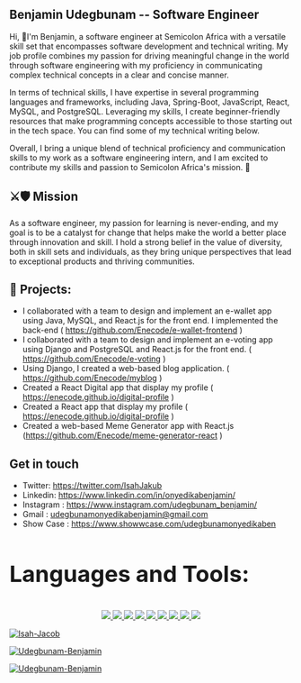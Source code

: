 ## Benjamin Udegbunam -- Software Engineer
Hi, 👋I'm Benjamin, a software engineer at Semicolon Africa with a versatile skill set that encompasses software development and technical writing. My job profile combines my passion for driving meaningful change in the world through software engineering with my proficiency in communicating complex technical concepts in a clear and concise manner.

In terms of technical skills, I have expertise in several programming languages and frameworks, including Java, Spring-Boot, JavaScript, React, MySQL, and PostgreSQL. Leveraging my skills, I create beginner-friendly resources that make programming concepts accessible to those starting out in the tech space. You can find some of my technical writing below.

Overall, I bring a unique blend of technical proficiency and communication skills to my work as a software engineering intern, and I am excited to contribute my skills and passion to Semicolon Africa's mission. 🚀

## ⚔️🛡 Mission
As a software engineer, my passion for learning is never-ending, and my goal is to be a catalyst for change that helps make the world a better place through innovation and skill. I hold a strong belief in the value of diversity, both in skill sets and individuals, as they bring unique perspectives that lead to exceptional products and thriving communities.

## 🌱 Projects:
- I collaborated with a team to design and implement an e-wallet app using Java, MySQL, and React.js for the front end. I implemented the back-end ( https://github.com/Enecode/e-wallet-frontend )
- I collaborated with a team to design and implement an e-voting app using Django and PostgreSQL and React.js for the front end. ( https://github.com/Enecode/e-voting )
- Using Django, I created a web-based blog application. ( https://github.com/Enecode/myblog )
- Created a React Digital app that display my profile ( https://enecode.github.io/digital-profile )
- Created a React app that display my profile ( https://enecode.github.io/digital-profile )
- Created a web-based Meme Generator app with React.js (https://github.com/Enecode/meme-generator-react )

## Get in touch
- Twitter: https://twitter.com/IsahJakub
- Linkedin: https://www.linkedin.com/in/onyedikabenjamin/
- Instagram : https://www.instagram.com/udegbunam_benjamin/
- Gmail : udegbunamonyedikabenjamin@gmail.com
- Show Case : https://www.showwcase.com/udegbunamonyedikaben


</p>

<h3 style="text-align: left; font-size: 40px">Languages and Tools:</h3>
<p style="text-align:center">
<a href="https://code.visualstudio.com/"  target="_blank" rel="noreferrer"> <img src= https://img.shields.io/badge/VSCode-0078D4?style=for-the-badge&logo=visual%20studio%20code&logoColor=white </a>  
<a href="https://www.w3schools.com/html/" target="_blank" rel="noreferrer"> <img src=https://img.shields.io/badge/HTML5-E34F26?style=for-the-badge&logo=html5&logoColor=white </a>
<a href="https://www.w3schools.com/css/" target="_blank" rel="noreferrer"> <img src=https://img.shields.io/badge/CSS3-1572B6?style=for-the-badge&logo=css3&logoColor=white </a>
<a href ="https://www.w3schools.com/js/default.asp" target="_blank" rel="noreferrer"> <img src=https://img.shields.io/badge/JavaScript-323330?style=for-the-badge&logo=javascript&logoColor=F7DF1E </a> 
<a href = "https://getbootstrap.com/" target="_blank" rel="noreferrer"> <img src= https://img.shields.io/badge/Bootstrap-563D7C?style=for-the-badge&logo=bootstrap&logoColor=white </a>  
<a href = "https://reactjs.org/" target="_blank" rel="noreferrer"> <img src=https://img.shields.io/badge/React-20232A?style=for-the-badge&logo=react&logoColor=61DAFB </a>
<a href="https://www.netlify.com/" target="_blank" rel="noreferrer"> <img src= https://img.shields.io/badge/Netlify-00C7B7?style=for-the-badge&logo=netlify&logoColor=white </a>
<a href="https://git-scm.com/" target="_blank" rel="noreferrer"> <img src= https://img.shields.io/badge/GIT-E44C30?style=for-the-badge&logo=git&logoColor=white </a>   
<a href="https://https://github.com//"  target="_blank" rel="noreferrer"> <img src= https://img.shields.io/badge/GitHub-100000?style=for-the-badge&logo=github&logoColor=white </a> 

  </p>
<div>
  <p><img text-align="center" src="https://github-readme-stats.vercel.app/api/top-langs?username=enecode&show_icons=true&locale=en&layout=compact" alt="Isah-Jacob" /></p>

  <p><img align="center" src="https://github-readme-stats.vercel.app/api?username=enecode&show_icons=true&locale=en" alt="Udegbunam-Benjamin" /></p>

  <p><img align="center" src="https://github-readme-streak-stats.herokuapp.com/?user=enecode&" alt="Udegbunam-Benjamin" /></p>
</div>
